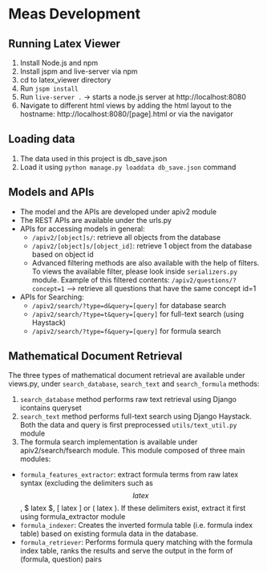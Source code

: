 # Meas Development

## Running Latex Viewer
1. Install Node.js and npm
2. Install jspm and live-server via npm
3. cd to latex_viewer directory
4. Run `jspm install`
5. Run `live-server .` -> starts a node.js server at http://localhost:8080
6. Navigate to different html views by adding the html layout to the hostname:
http://localhost:8080/[page].html
or via the navigator

## Loading data
1. The data used in this project is db_save.json
2. Load it using `python manage.py loaddata db_save.json` command

## Models and APIs
- The model and the APIs are developed under apiv2 module
- The REST APIs are available under the urls.py
- APIs for accessing models in general:
  - `/apiv2/[object]s/`: retrieve all objects from the database
  - `/apiv2/[object]s/[object_id]`: retrieve 1 object from the database based on object id
  - Advanced filtering methods are also available with the help of filters. To views the available filter, please look inside `serializers.py` module. Example of this filtered contents:
  `/apiv2/questions/?concept=1` --> retrieve all questions that have the same concept id=1
- APIs for Searching:
  - `/apiv2/search/?type=d&query=[query]` for database search
  - `/apiv2/search/?type=t&query=[query]` for full-text search (using Haystack)
  - `/apiv2/search/?type=f&query=[query]` for formula search


## Mathematical Document Retrieval
The three types of mathematical document retrieval are available under views.py, under `search_database`, `search_text` and `search_formula` methods:

1. `search_database` method performs raw text retrieval using Django icontains queryset
2. `search_text` method performs full-text search using Django Haystack. Both the data and query is first preprocessed   `utils/text_util.py` module
3. The formula search implementation is available under apiv2/search/fsearch module. This module composed of three main modules:
  - `formula_features_extractor`: extract formula terms from raw latex syntax (excluding the delimiters such as $$ latex $$, $ latex $, \[ latex \] or \( latex \). If these delimiters exist, extract it first using formula_extractor module
  - `formula_indexer`: Creates the inverted formula table (i.e. formula index table) based on existing formula data in the database. 
  - `formula_retriever`: Performs formula query matching with the formula index table, ranks the results and serve the output in the form of (formula, question) pairs
